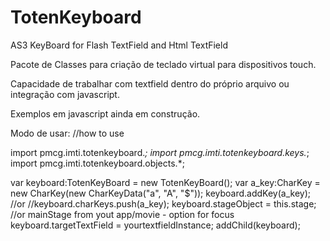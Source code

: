 TotenKeyboard
=============

AS3 KeyBoard for Flash TextField and Html TextField 


Pacote de Classes para criação de teclado virtual para dispositivos touch.

Capacidade de trabalhar com textfield dentro do próprio arquivo ou integração com javascript.

Exemplos em javascript ainda em construção.

Modo de usar: //how to use

import pmcg.imti.totenkeyboard.*;
import pmcg.imti.totenkeyboard.keys.*;
import pmcg.imti.totenkeyboard.objects.*;

var keyboard:TotenKeyBoard = new TotenKeyBoard();
var a_key:CharKey = new CharKey(new CharKeyData("a", "A", "$"));
keyboard.addKey(a_key); //or 
//keyboard.charKeys.push(a_key);
keyboard.stageObject = this.stage; //or mainStage from yout app/movie - option for focus 
keyboard.targetTextField = yourtextfieldInstance;
addChild(keyboard);

